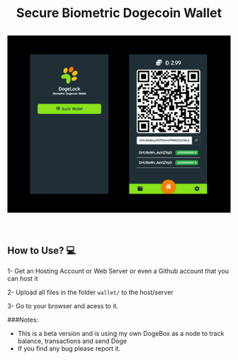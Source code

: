 <h1 align="center">
Secure Biometric Dogecoin Wallet
<br><br>
<img src="biometric.png" alt="Secure Biometric Dogecoin Wallet'"/>
<br><br>
</h1>

## How to Use? 💻

1- Get an Hosting Account or Web Server or even a Github account that you can host it

2- Upload all files in the folder ```wallet/``` to the host/server

3- Go to your browser and acess to it. 

###Notes:
- This is a beta version and is using my own DogeBox as a node to track balance, transactions and send Doge
- If you find any bug please report it.
